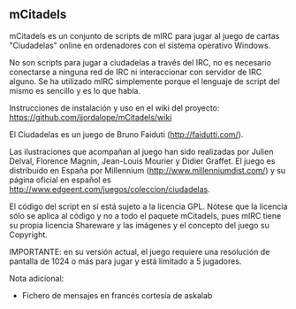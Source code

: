 mCitadels
---------

mCitadels es un conjunto de scripts de mIRC para jugar al juego de cartas "Ciudadelas" online en ordenadores con el sistema operativo Windows.

No son scripts para jugar a ciudadelas a través del IRC, no es necesario conectarse a ninguna red de IRC ni interaccionar con servidor de IRC alguno. Se ha utilizado mIRC simplemente porque el lenguaje de script del mismo es sencillo y es lo que había.

Instrucciones de instalación y uso en el wiki del proyecto:
https://github.com/jjordalope/mCitadels/wiki

El Ciudadelas es un juego de Bruno Faiduti (http://faidutti.com/).

Las ilustraciones que acompañan al juego han sido realizadas por Julien Delval, Florence Magnin, Jean-Louis Mourier y Didier Graffet. El juego es distribuido en España por Millennium (http://www.millenniumdist.com/) y su página oficial en español es http://www.edgeent.com/juegos/coleccion/ciudadelas.

El código del script en sí está sujeto a la licencia GPL. Nótese que la licencia sólo se aplica al código y no a todo el paquete mCitadels, pues mIRC tiene su propia licencia Shareware y las imágenes y el concepto del juego su Copyright.

IMPORTANTE: en su versión actual, el juego requiere una resolución de pantalla de 1024 o más para jugar y está limitado a 5 jugadores.

Nota adicional:
- Fichero de mensajes en francés cortesía de askalab
